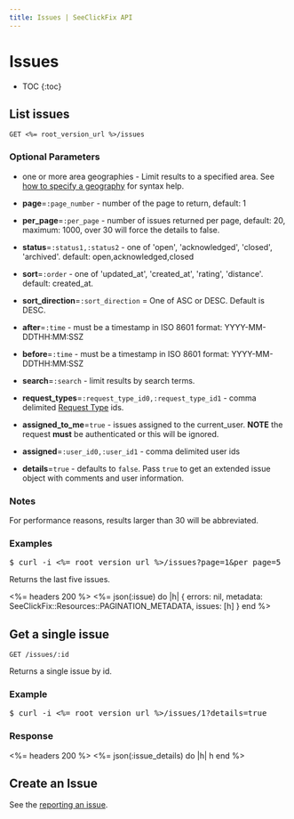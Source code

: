 ```yaml
---
title: Issues | SeeClickFix API
---
```


# Issues

* TOC
{:toc}

## List issues

    GET <%= root_version_url %>/issues

### Optional Parameters

* one or more area geographies - Limit results to a specified area. See <a href="/#geography">how to specify a geography</a> for syntax help.

* **page**=`:page_number` - number of the page to return, default: 1

* **per_page**=`:per_page` - number of issues returned per page, default: 20, maximum: 1000, over 30 will force the details to false.

* **status**=`:status1,:status2` - one of 'open', 'acknowledged', 'closed', 'archived'. default: open,acknowledged,closed

* **sort**=`:order` - one of 'updated_at', 'created_at', 'rating', 'distance'. default: created_at.

* **sort_direction**=`:sort_direction` = One of ASC or DESC. Default is DESC.

* **after**=`:time` - must be a timestamp in ISO 8601 format: YYYY-MM-DDTHH:MM:SSZ

* **before**=`:time` - must be a timestamp in ISO 8601 format: YYYY-MM-DDTHH:MM:SSZ

* **search**=`:search` - limit results by search terms.

* **request_types**=`:request_type_id0,:request_type_id1` - comma delimited [Request Type](/v2/issues/reporting/#details-about-a-request-type) ids.

* **assigned_to_me**=`true` - issues assigned to the current_user. **NOTE** the request **must** be authenticated or this will be ignored.

* **assigned**=`:user_id0,:user_id1` - comma delimited user ids

* **details**=`true` - defaults to `false`. Pass `true` to get an extended issue object with comments and user information.

### Notes

For performance reasons, results larger than 30 will be abbreviated.

### Examples

<pre class="terminal">
$ curl -i <%= root_version_url %>/issues?page=1&per_page=5
</pre>

Returns the last five issues.

<%= headers 200 %>
<%=
  json(:issue) do |h|
    { errors: nil,
      metadata: SeeClickFix::Resources::PAGINATION_METADATA,
      issues: [h]
    }
  end
%>

## Get a single issue

    GET /issues/:id

Returns a single issue by id.

### Example

<pre class="terminal">
$ curl -i <%= root_version_url %>/issues/1?details=true
</pre>

### Response

<%= headers 200 %>
<%=
  json(:issue_details) do |h|
    h
  end
%>

## Create an Issue

See the <a href="/v2/issues/reporting/">reporting an issue</a>.
